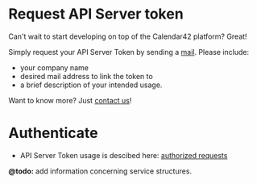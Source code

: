 # Request API Server token

Can't wait to start developing on top of the Calendar42 platform? Great!

Simply request your API Server Token by sending a [mail](mailto:support@calendar42.com). Please include:

* your company name
* desired mail address to link the token to
* a brief description of your intended usage.

Want to know more? Just [contact us](http://site.calendar42.com/)!

# Authenticate
* API Server Token usage is descibed here: [authorized requests](/rest-api/introduction/#authorization)

**@todo:** add information concerning service structures.
